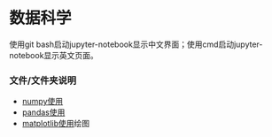 # 数据科学
使用git bash启动jupyter-notebook显示中文界面；使用cmd启动jupyter-notebook显示英文页面。

### 文件/文件夹说明
- [numpy使用](./numpyTest.ipynb)
- [pandas使用](./pandasTest.ipynb)
- [matplotlib使用](./matplotlibTest.ipynb)绘图

